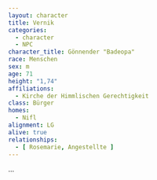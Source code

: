 ```yaml
---
layout: character
title: Vernik
categories:
  - character
  - NPC
character_title: Gönnender "Badeopa"
race: Menschen
sex: m
age: 71
height: "1,74"
affiliations:
  - Kirche der Himmlischen Gerechtigkeit
class: Bürger
homes:
  - Nifl
alignment: LG
alive: true
relationships:
  - [ Rosemarie, Angestellte ]
---
```


...